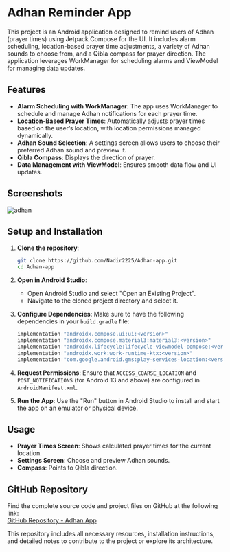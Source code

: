 # Adhan Reminder App

This project is an Android application designed to remind users of Adhan (prayer times) using Jetpack Compose for the UI. It includes alarm scheduling, location-based prayer time adjustments, a variety of Adhan sounds to choose from, and a Qibla compass for prayer direction. The application leverages WorkManager for scheduling alarms and ViewModel for managing data updates.

## Features

- **Alarm Scheduling with WorkManager**: The app uses WorkManager to schedule and manage Adhan notifications for each prayer time.
- **Location-Based Prayer Times**: Automatically adjusts prayer times based on the user’s location, with location permissions managed dynamically.
- **Adhan Sound Selection**: A settings screen allows users to choose their preferred Adhan sound and preview it.
- **Qibla Compass**: Displays the direction of prayer.
- **Data Management with ViewModel**: Ensures smooth data flow and UI updates.

## Screenshots
![adhan](https://github.com/user-attachments/assets/73322843-ee66-4ef8-8ee2-573ed68c4ee7)



## Setup and Installation

1. **Clone the repository**:
    ```bash
    git clone https://github.com/Nadir2225/Adhan-app.git
    cd Adhan-app
    ```

2. **Open in Android Studio**:
   - Open Android Studio and select "Open an Existing Project".
   - Navigate to the cloned project directory and select it.

3. **Configure Dependencies**:
    Make sure to have the following dependencies in your `build.gradle` file:
    ```gradle
    implementation "androidx.compose.ui:ui:<version>"
    implementation "androidx.compose.material3:material3:<version>"
    implementation "androidx.lifecycle:lifecycle-viewmodel-compose:<version>"
    implementation "androidx.work:work-runtime-ktx:<version>"
    implementation "com.google.android.gms:play-services-location:<version>"
    ```

4. **Request Permissions**:
    Ensure that `ACCESS_COARSE_LOCATION` and `POST_NOTIFICATIONS` (for Android 13 and above) are configured in `AndroidManifest.xml`.

5. **Run the App**:
   Use the "Run" button in Android Studio to install and start the app on an emulator or physical device.

## Usage

- **Prayer Times Screen**: Shows calculated prayer times for the current location.
- **Settings Screen**: Choose and preview Adhan sounds.
- **Compass**: Points to Qibla direction.

## GitHub Repository

Find the complete source code and project files on GitHub at the following link:  
[GitHub Repository - Adhan App](https://github.com/Nadir2225/Adhan-app)

This repository includes all necessary resources, installation instructions, and detailed notes to contribute to the project or explore its architecture.
